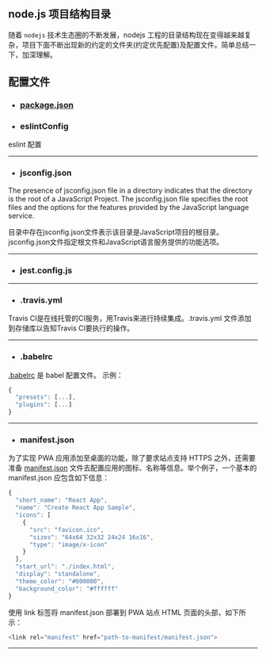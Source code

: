 
## node.js 项目结构目录

随着 `nodejs` 技术生态圈的不断发展，nodejs 工程的目录结构现在变得越来越复杂，项目下面不断出现新的约定的文件夹(约定优先配置)及配置文件。简单总结一下，加深理解。


## 配置文件

* ### [package.json](http://www.cnblogs.com/tzyy/p/5193811.html#_h1_10)      


* ### eslintConfig 
eslint 配置

***

* ### jsconfig.json
	
The presence of jsconfig.json file in a directory indicates that the directory is the root of a JavaScript Project. The jsconfig.json file specifies the root files and the options for the features provided by the JavaScript language service.

目录中存在jsconfig.json文件表示该目录是JavaScript项目的根目录。 jsconfig.json文件指定根文件和JavaScript语言服务提供的功能选项。

***

* ### jest.config.js

***

* ### .travis.yml
Travis CI是在线托管的CI服务，用Travis来进行持续集成。.travis.yml 文件添加到存储库以告知Travis CI要执行的操作。

***

* ### .babelrc
[.babelrc](https://babeljs.io/docs/en/configuration#babelrc) 是 babel 配置文件。
示例：
```javascript
{
  "presets": [...],
  "plugins": [...]
}
```
***

* ### manifest.json
为了实现 PWA 应用添加至桌面的功能，除了要求站点支持 HTTPS 之外，还需要准备 [manifest.json](https://developer.mozilla.org/zh-CN/docs/Web/Manifest) 文件去配置应用的图标、名称等信息。举个例子，一个基本的 manifest.json 应包含如下信息：
```javascript
{
  "short_name": "React App",
  "name": "Create React App Sample",
  "icons": [
    {
      "src": "favicon.ico",
      "sizes": "64x64 32x32 24x24 16x16",
      "type": "image/x-icon"
    }
  ],
  "start_url": "./index.html",
  "display": "standalone",
  "theme_color": "#000000",
  "background_color": "#ffffff"
}
```
使用 link 标签将 manifest.json 部署到 PWA 站点 HTML 页面的头部，如下所示：
```javascript
<link rel="manifest" href="path-to-manifest/manifest.json">
```

***




